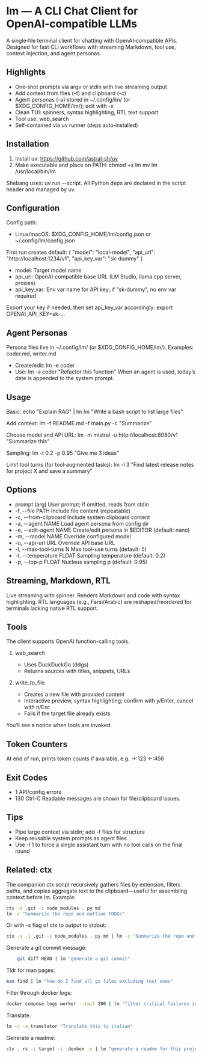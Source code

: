 # lm — A CLI Chat Client for OpenAI‑compatible LLMs

A single‑file terminal client for chatting with OpenAI‑compatible APIs. Designed for fast CLI workflows with streaming Markdown, tool use, context injection, and agent personas.

## Highlights
- One‑shot prompts via argv or stdin with live streaming output
- Add context from files (-f) and clipboard (-c)
- Agent personas (-a) stored in ~/.config/lm/ (or $XDG_CONFIG_HOME/lm/); edit with -e
- Clean TUI: spinners, syntax highlighting, RTL text support
- Tool use: web_search
- Self‑contained via uv runner (deps auto‑installed)

## Installation
1) Install uv: https://github.com/astral-sh/uv
2) Make executable and place on PATH:
   chmod +x lm
   mv lm /usr/local/bin/lm

Shebang uses: uv run --script. All Python deps are declared in the script header and managed by uv.

## Configuration
Config path:
- Linux/macOS: $XDG_CONFIG_HOME/lm/config.json or ~/.config/lm/config.json

First run creates default:
{
  "model": "local-model",
  "api_url": "http://localhost:1234/v1",
  "api_key_var": "sk-dummy"
}
- model: Target model name
- api_url: OpenAI‑compatible base URL (LM Studio, llama.cpp server, proxies)
- api_key_var: Env var name for API key; if "sk-dummy", no env var required

Export your key if needed, then set api_key_var accordingly:
  export OPENAI_API_KEY=sk-...

## Agent Personas
Persona files live in ~/.config/lm/ (or $XDG_CONFIG_HOME/lm/). Examples: coder.md, writer.md
- Create/edit: lm -e coder
- Use:        lm -a coder "Refactor this function"
When an agent is used, today’s date is appended to the system prompt.

## Usage
Basic:
  echo "Explain RAG" | lm
  lm "Write a bash script to list large files"

Add context:
  lm -f README.md -f main.py -c "Summarize"

Choose model and API URL:
  lm -m mistral -u http://localhost:8080/v1 "Summarize this"

Sampling:
  lm -t 0.2 -p 0.95 "Give me 3 ideas"

Limit tool turns (for tool‑augmented tasks):
  lm -l 3 "Find latest release notes for project X and save a summary"

## Options
- prompt (arg)              User prompt; if omitted, reads from stdin
- -f, --file PATH           Include file content (repeatable)
- -c, --from-clipboard      Include system clipboard content
- -a, --agent NAME          Load agent persona from config dir
- -e, --edit-agent NAME     Create/edit persona in $EDITOR (default: nano)
- -m, --model NAME          Override configured model
- -u, --api-url URL         Override API base URL
- -l, --max-tool-turns N    Max tool-use turns (default: 5)
- -t, --temperature FLOAT   Sampling temperature (default: 0.2)
- -p, --top-p FLOAT         Nucleus sampling p (default: 0.95)

## Streaming, Markdown, RTL
Live streaming with spinner. Renders Markdown and code with syntax highlighting. RTL languages (e.g., Farsi/Arabic) are reshaped/reordered for terminals lacking native RTL support.

## Tools
The client supports OpenAI function-calling tools.

1) web_search
   - Uses DuckDuckGo (ddgs)
   - Returns sources with titles, snippets, URLs

2) write_to_file
   - Creates a new file with provided content
   - Interactive preview, syntax highlighting; confirm with y/Enter, cancel with n/Esc
   - Fails if the target file already exists

You’ll see a notice when tools are invoked.

## Token Counters
At end of run, prints token counts if available, e.g. ->:123 <-:456

## Exit Codes
- 1   API/config errors
- 130 Ctrl-C
Readable messages are shown for file/clipboard issues.

## Tips
- Pipe large context via stdin; add -f files for structure
- Keep reusable system prompts as agent files
- Use -l 1 to force a single assistant turn with no tool calls on the final round

## Related: ctx
The companion ctx script recursively gathers files by extension, filters paths, and copies aggregate text to the clipboard—useful for assembling context before lm.
Example:
  ```sh
  ctx -i .git -i node_modules . py md
  lm -c "Summarize the repo and outline TODOs"
  ```

Or with -s flag of ctx to output to stdout:
  ```sh
  ctx -s -i .git -i node_modules . py md | lm -c "Summarize the repo and outline TODOs"
  ```
Generate a git commit message:
```sh
    git diff HEAD | lm "generate a git commit"
```
Tldr for man pages:
```sh
man find | lm "how do I find all go files excluding test ones"
```

Filter through docker logs:
```sh
docker compose logs worker --tail 200 | lm "filter critical failures into a table"
```

Translate:
```sh
lm -c -a translator "Translate this to italian"
```

Generate a readme:
```sh
ctx . rs -i target -i .devbox -s | lm "generate a readme for this project" > readme.md
```
